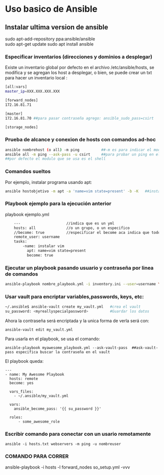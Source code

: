 # Uso basico de Ansible

## Instalar ultima version de ansible

sudo apt-add-repository ppa:ansible/ansible   
sudo apt-get update
sudo apt install ansible

### Especificar inventarios (direcciones y dominios a desplegar)

Existe un inventario global por defecto en el archivo /etc/ansible/hosts, se modifica y se agregan los host a desplegar, o bien, se puede crear un txt para hacer un inventario local :

```bash
[all:vars]
master_ip=XXX.XXX.XXX.XXX

[forward_nodes]
172.16.81.71 

[master]
172.16.81.70 ##para pasar contraseña agrego: ansible_sudo_pass=csirt

[storage_nodes]
```
### Prueba de alcance y conexion de hosts con comandos ad-hoc

```bash
ansible nombrehost (o all) -m ping          ##-m es para indicar el modulo que vamos a usar
ansible all -m ping --ask-pass -u csirt     ##para probar un ping en el server de prueba
##por defecto el modulo que se usa es el shell
```

### Comandos sueltos

Por ejemplo, instalar programa usando apt:

```bash
ansible hostobjetivo -m apt -a 'name=vim state=present' -b -K   ##instalo el vim y me aseguro q este presente, -b es para cambiar el usuario a root, -K es para pasar la contraseña si pide
```
### Playbook ejemplo para la ejecución anterior

playbook ejemplo.yml 

```bash
	---                     //indica que es un yml
	hosts: all              //o un grupo, o un especifico
	//become: true          //especificar el become aca indica que todo el playbook se ejecute como root
	remote_user: username	
	tasks:
		-name: instalar vim
		  apt: name=vim state=present
		  become: true
```

### Ejecutar un playbook pasando usuario y contraseña por linea de comandos

```bash
ansible-playbook nombre_playbook.yml -i inventory.ini --user=username \--extra-vars "ansible_sudo_pass=yourPassword"  ##Siendo inventory.ini un inventario, username un nombre de usuario y 'yourPassword' la contraseña
```

### Usar vault para encriptar variables,passwords, keys, etc:

```bash
~/.ansible$ ansible-vault create my_vault.yml   #crea el vault
su_password: <myreallyspecialpassword>          #Guardar los datos
```

Ahora la contraseña será encriptada y la unica forma de verla será con:

```
ansible-vault edit my_vault.yml
```

Para usarla en el playbook, se usa el comando:
```
ansible-playbook myawesome_playbook.yml --ask-vault-pass  ##ask-vault-pass especifica buscar la contraseña en el vault
```

El playbook queda:

```
---
- name: My Awesome Playbook
  hosts: remote
  become: yes

  vars_files:
    - ~/.ansible/my_vault.yml 

  vars:
    ansible_become_pass: '{{ su_password }}'

  roles:
      - some_awesome_role
```

### Escribir comando para conectar con un usario remotamente

```
ansible -i hosts.txt webservers -m ping -u nombreuser
```


### COMANDO PARA CORRER

ansible-playbook -i hosts -l forward_nodes so_setup.yml  -vvv




















